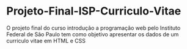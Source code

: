 # Projeto-Final-ISP-Curriculo-Vitae
O projeto final do curso introdução a programação web pelo Instituto Federal de São Paulo tem como objetivo apresentar os dados de um curriculo vitae em HTML e CSS
